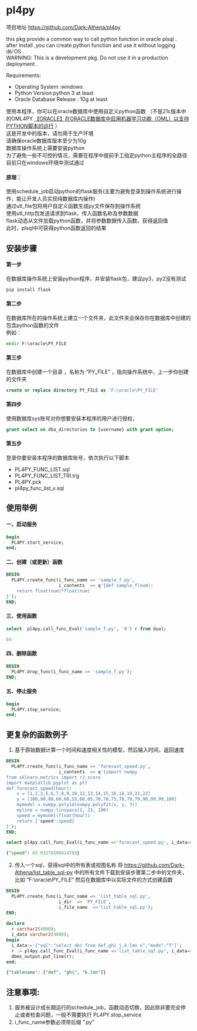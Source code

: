 # pl4py
项目地址 https://github.com/Dark-Athena/pl4py

this pkg provide a common way to call python function in oracle plsql .   
after install ,you can create python function and use it without logging db'OS  .   
WARNING: This is a development pkg. Do not use it in a production deployment  .   

 Requirements:
 - Operating System :windows   
 - Python Version:python 3 at least   
 - Oracle Database Release : 10g at least  

使用本程序，你可以在oracle数据库中使用自定义python函数
（不是21c版本中的OML4PY [【ORACLE】在ORACLE数据库中启用机器学习功能（OML）以支持PYTHON脚本的运行](https://www.darkathena.top/archives/oml4py-server-setup) ）  
这是开发中的版本，请勿用于生产环境  
请确保oracle数据库版本至少为10g  
数据库操作系统上需要安装python  
为了避免一些不可控的情况，需要在程序中提前手工指定python主程序的全路径  
目前只在windows环境中测试通过  

#### 原理：  
使用schedule_job启动python的flask服务(主要为避免登录到操作系统进行操作，能让开发人员实现纯数据库内操作)  
通过utl_file包将用户自定义函数生成py文件保存到操作系统  
使用utl_http包发送请求到flask，传入函数名称及参数数据  
flask动态从文件加载python函数，并将参数数据传入函数，获得返回值  
此时，plsql中可获得python函数返回的结果  

## 安装步骤

#### 第一步
在数据库操作系统上安装python程序，并安装flask包，建议py3，py2没有测试  
```bat
pip install flask
```

#### 第二步
在数据库所在的操作系统上建立一个文件夹，此文件夹会保存你在数据库中创建的包含python函数的文件  
例如：
```bat
mkdir F:\oracle\PY_FILE
```

#### 第三步
在数据库中创建一个目录 ，名称为 “PY_FILE” ，指向操作系统中，上一步你创建的文件夹
```sql
create or replace directory PY_FILE as 'F:\oracle\PY_FILE'
```

#### 第四步
使用数据库sys账号对你想要安装本程序的用户进行授权，
```sql
grant select on dba_directories to {username} with grant option;
```

#### 第五步
登录你要安装本程序的数据库账号，依次执行以下脚本
- PL4PY_FUNC_LIST.sql
- PL4PY_FUNC_LIST_TRI.trg
- PL4PY.pck
- pl4py_func_list_v.sql

## 使用举例

#### 一、启动服务
```sql
begin
  PL4PY.start_service;
end;
```
#### 二、创建（或更新）函数
```sql
BEGIN
  PL4PY.create_func(i_func_name => 'sample_f.py',
                    i_contents  => q'{def sample_f(num):
    return float(num)*float(num)
}');
END;
```

#### 三、使用函数
```sql
select  pl4py.call_func_Eval('sample_f.py', '8') r from dual;

64
```

#### 四、删除函数
```sql
BEGIN
  PL4PY.drop_func(i_func_name => 'sample_f.py');
END;
```

#### 五、停止服务
```sql
begin
  PL4PY.stop_service;
end;
```


## 更复杂的函数例子
1. 基于原始数据计算一个时间和速度相关性的模型，然后输入时间，返回速度
```sql
BEGIN
  PL4PY.create_func(i_func_name => 'forecast_speed.py',
                    i_contents  => q'{import numpy
from sklearn.metrics import r2_score
import matplotlib.pyplot as plt
def forecast_speed(hour):
    x = [1,2,3,5,6,7,8,9,10,12,13,14,15,16,18,19,21,22]
    y = [100,90,80,60,60,55,60,65,70,70,75,76,78,79,90,99,99,100]
    mymodel = numpy.poly1d(numpy.polyfit(x, y, 3))
    myline = numpy.linspace(1, 23, 100)
    speed = mymodel(float(hour))
    return {'speed':speed}
}');
END;

select pl4py.call_func_Eval(i_func_name =>'forecast_speed.py', i_data=>'11') r from dual

{"speed": 65.03276500414789}
```

2. 传入一个sql，获得sql中的所有表或视图名称
将 https://github.com/Dark-Athena/list_table_sql-py 
中的所有文件下载到安装步骤第二步中的文件夹，比如 “F:\oracle\PY_FILE”
然后在数据库中以实际文件的方式创建函数
```sql
BEGIN
  PL4PY.create_func(i_func_name => 'list_table_sql.py',
                    i_dir  => 'PY_FILE',
                    i_file_name  =>'list_table_sql.py');
END;
  
declare
  r varchar2(4000);
  i_data varchar2(4000);
begin
  i_data:='{"sql":"select abc from def,ghi j,k.lmn o","mode":"T"}';
  r := pl4py.call_func_Eval(i_func_name =>'list_table_sql.py', i_data=>i_data);
  dbms_output.put_line(r);
end;

{"tablename": ["def", "ghi", "k.lmn"]}
```  

## 注意事项:
1. 服务被设计成长期运行的schedule_job，函数动态切换，因此除非要完全停止或者检查问题，一般不需要执行 PL4PY.stop_service
2. i_func_name参数必须带后缀 ".py"

